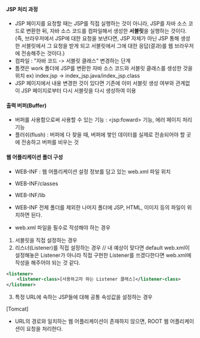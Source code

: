 #### JSP 처리 과정
* JSP 페이지를 요청할 때는 JSP를 직접 실행하는 것이 아니라, JSP를 자바 소스 코드로 변환한 뒤, 자바 소스 코드를 컴파일해서 생성한 **서블릿**을 실행하는 것이다.
(즉, 브라우저에서 JSP에 대한 요청을 보낸다면, JSP 자체가 아닌 JSP 통해 생성한 서블릿에서 그 요청을 받게 되고 서블릿에서 그에 대한 응답(결과)를 웹 브라우저에 전송해주는 것이다.)
* 컴파일 : "자바 코드 -> 서블릿 클래스" 변경하는 단계 
* 톰캣은 work 폴더에 JSP를 변환한 자바 소스 코드와 서블릿 클래스를 생성한 것을 위치
ex) index.jsp -> index_jsp.java/index_jsp.class
* JSP 페이지에서 내용 변경한 것이 있다면 기존에 이미 서블릿 생성 여부와 관계없이 JSP 페이지로부터 다시 서블릿을 다시 생성하여 이용


#### 출력 버퍼(Buffer)
* 버퍼를 사용함으로써 사용할 수 있는 기능 : \<jsp:foward\> 기능, 에러 페이지 처리 기능
* 플러쉬(flush) : 버퍼에 다 찾을 때, 버퍼에 쌓인 데이터를 실제로 전송되어야 할 곳에 전송하고 버퍼를 비우는 것


#### 웹 어플리케이션 폴더 구성
* WEB-INF : 웹 어플리케이션 설정 정보를 담고 있는 web.xml 파일 위치
* WEB-INF/classes 
* WEB-INF/lib 
* WEB-INF 전체 폴더를 제외한 나머지 폴더에 JSP, HTML, 이미지 등의 파일이 위치하면 된다.

* web.xml 파일을 필수로 작성해야 하는 경우
1. 서블릿을 직접 설정하는 경우
2. 리스너(Listener)를 직접 설정하는 경우
// 내 예상이 맞다면 default web.xml이 설정해놓은 Listener가 아니라 직접 구현한 Listener를 쓰겠다한다면 web.xml에 작성을 해주어야 되는 것 같다.
```xml
<listener>
	<listener-class>[사용하고자 하는 Listener 클래스]</listener-class>
</listener>
```
3. 특정 URL에 속하는 JSP들에 대해 공통 속성값을 설정하는 경우

[Tomcat]
* URL의 경로와 일치하는 웹 어플리케이션이 존재하지 않으면, ROOT 웹 어플리케이션이 요청을 처리한다.